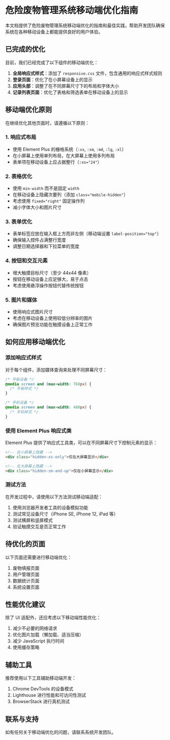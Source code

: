 # 危险废物管理系统移动端优化指南

本文档提供了危险废物管理系统移动端优化的指南和最佳实践，帮助开发团队确保系统在各种移动设备上都能提供良好的用户体验。

## 已完成的优化

目前，我们已经完成了以下组件的移动端优化：

1. **全局响应式样式**：添加了 `responsive.css` 文件，包含通用的响应式样式规则
2. **登录页面**：优化了在小屏幕设备上的显示
3. **应用头部**：调整了在不同屏幕尺寸下的布局和字体大小
4. **记录列表页面**：优化了表格和筛选表单在移动设备上的显示

## 移动端优化原则

在继续优化其他页面时，请遵循以下原则：

### 1. 响应式布局

- 使用 Element Plus 的栅格系统（`:xs`, `:sm`, `:md`, `:lg`, `:xl`）
- 在小屏幕上使用单列布局，在大屏幕上使用多列布局
- 表单项在移动设备上应占据整行（`:xs="24"`）

### 2. 表格优化

- 使用 `min-width` 而不是固定 `width`
- 在移动设备上隐藏次要列（添加 `class="mobile-hidden"`）
- 考虑使用 `fixed="right"` 固定操作列
- 减小字体大小和图片尺寸

### 3. 表单优化

- 表单标签应放在输入框上方而非左侧（移动端设置 `label-position="top"`）
- 确保输入控件占满整行宽度
- 调整日期选择器和下拉菜单的宽度

### 4. 按钮和交互元素

- 增大触摸目标尺寸（至少 44x44 像素）
- 按钮在移动设备上应足够大，易于点击
- 考虑使用悬浮操作按钮代替传统按钮

### 5. 图片和媒体

- 使用响应式图片尺寸
- 考虑在移动设备上使用较低分辨率的图片
- 确保图片预览功能在触摸设备上正常工作

## 如何应用移动端优化

### 添加响应式样式

对于每个组件，添加媒体查询来处理不同屏幕尺寸：

```css
/* 平板设备 */
@media screen and (max-width: 768px) {
  /* 平板样式 */
}

/* 手机设备 */
@media screen and (max-width: 480px) {
  /* 手机样式 */
}
```

### 使用 Element Plus 响应式类

Element Plus 提供了响应式工具类，可以在不同屏幕尺寸下控制元素的显示：

```html
<!-- 在小屏幕上隐藏 -->
<div class="hidden-xs-only">仅在大屏幕显示</div>

<!-- 在大屏幕上隐藏 -->
<div class="hidden-sm-and-up">仅在小屏幕显示</div>
```

### 测试方法

在开发过程中，请使用以下方法测试移动端适配：

1. 使用浏览器开发者工具的设备模拟功能
2. 测试常见设备尺寸（iPhone SE, iPhone 12, iPad 等）
3. 测试横屏和竖屏模式
4. 验证触摸交互是否正常工作

## 待优化的页面

以下页面还需要进行移动端优化：

1. 废物填报页面
2. 用户管理页面
3. 数据统计页面
4. 系统设置页面

## 性能优化建议

除了 UI 适配外，还应考虑以下移动端性能优化：

1. 减少不必要的网络请求
2. 优化图片加载（懒加载、适当压缩）
3. 减少 JavaScript 执行时间
4. 使用缓存策略

## 辅助工具

推荐使用以下工具辅助移动端开发：

1. Chrome DevTools 的设备模式
2. Lighthouse 进行性能和可访问性测试
3. BrowserStack 进行真机测试

## 联系与支持

如有任何关于移动端优化的问题，请联系系统开发团队。 